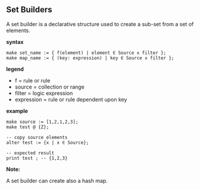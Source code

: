 ## Set Builders

A set builder is a declarative structure used to create a sub-set from a set of elements.

**syntax**
```
make set_name := { f(element) | element ∈ Source ∧ filter };
make map_name := { (key: expression) | key ∈ Source ∧ filter };

```

**legend**

* f = rule or rule
* source = collection or range
* filter = logic expression
* expression = rule or rule dependent upon key

**example**
```
make source := [1,2,1,2,3];
make test @ {Z};

-- copy source elements
alter test := {x | x ∈ Source};

-- expected result
print test ; -- {1,2,3}
```

**Note:**

A set builder can create also a hash map.
